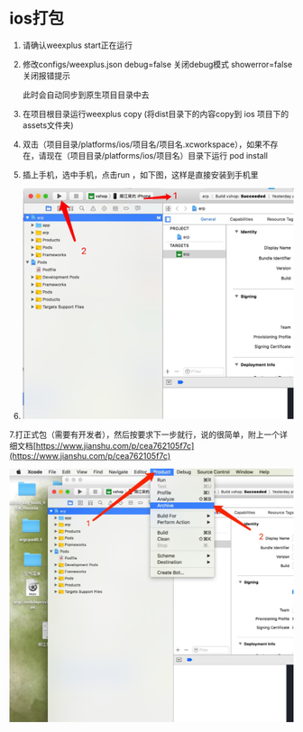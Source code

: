 # ios打包

1. 请确认weexplus start正在运行
2. 修改configs/weexplus.json debug=false  关闭debug模式  showerror=false 关闭报错提示

      此时会自动同步到原生项目目录中去

3. 在项目根目录运行weexplus copy \(将dist目录下的内容copy到 ios 项目下的assets文件夹\)

4. 双击（项目目录/platforms/ios/项目名/项目名.xcworkspace），如果不存在，请现在（项目目录/platforms/ios/项目名）目录下运行 pod install

5. 插上手机，选中手机，点击run ，如下图，这样是直接安装到手机里

6. ![](/assets/1526093134213.jpg)

7.打正式包（需要有开发者），然后按要求下一步就行，说的很简单，附上一个详细文档[https://www.jianshu.com/p/cea762105f7c](https://www.jianshu.com/p/cea762105f7c)

![](/assets/1526093317148.jpg)

